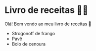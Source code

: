 # Livro de receitas :man_cook:

Olá! Bem vendo ao meu livro de receitas :wave:

- Strogonoff de frango
- Pavê 
- Bolo de cenoura
